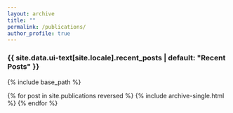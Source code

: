 ```yaml
---
layout: archive
title: ""
permalink: /publications/
author_profile: true
---
```



<h3 class="archive__subtitle">{{ site.data.ui-text[site.locale].recent_posts | default: "Recent Posts" }}</h3>


{% include base_path %}

{% for post in site.publications reversed %}
  {% include archive-single.html %}
{% endfor %}